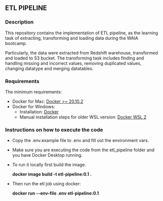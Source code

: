 ## ETL PIPELINE
### Description
This repository contains the implementation of ETL pipeline, as the learning task of extracting,
transforming and loading data during the WAIA bootcamp. 

Particularly, the data were extracted from 
Redshift warehouse, transformed and loaded to S3 bucket.
The transforming task includes finding and handling missing and 
incorrect values, 
removing duplicated values, changing datatype and merging datatables.

### Requirements
The minimum requirements:

* Docker for Mac: [Docker >= 20.10.2](https://docs.docker.com/desktop/install/mac-install/)
* Docker for Windows:
  - Installation: [Docker](https://docs.docker.com/desktop/install/windows-install/)
  - Manual installation steps for older WSL version: [Docker WSL 2](https://learn.microsoft.com/en-us/windows/wsl/install-manual#step-4---download-the-linux-kernel-update-package)

### Instructions on how to execute the code
 - Copy the .env.example file to .env and fill out the environment vars.
   
 - Make sure you are executing the code from the etl_pipeline folder and you have Docker Desktop running. 
 - To run it locally first build the image.

   **docker image build -t etl-pipeline:0.1 .**
- Then run the etl job using docker:

  **docker run --env-file .env etl-pipeline:0.1**